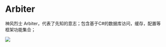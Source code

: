 # Arbiter
神风烈士 Arbiter，代表了先知的意志；包含基于C#的数据库访问，缓存，配置等框架功能集合；

![](https://gss1.bdstatic.com/-vo3dSag_xI4khGkpoWK1HF6hhy/baike/c0%3Dbaike150%2C5%2C5%2C150%2C50/sign=8086eccc9e25bc313f5009ca3fb6e6d4/6609c93d70cf3bc7324ef4eed600baa1cd112a61.jpg)